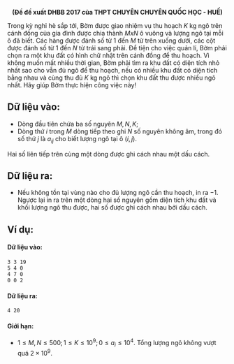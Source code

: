 **<center>(Đề đề xuất DHBB 2017 của THPT CHUYÊN CHUYÊN QUỐC HỌC - HUẾ)</center>**

Trong kỳ nghỉ hè sắp tới, Bờm được giao nhiệm vụ thu hoạch $K$ kg ngô trên cánh đồng của gia đình được chia thành $MxN$ ô vuông và lượng ngô tại mỗi ô đã biết. Các hàng được đánh số từ $1$ đến $M$ từ trên xuống dưới, các cột được đánh số từ $1$ đến $N$ từ trái sang phải. Để tiện cho việc quản lí, Bờm phải chọn ra một khu đất có hình chữ nhật trên cánh đồng để thu hoạch. Vì không muốn mất nhiều thời gian, Bờm phải tìm ra khu đất có diện tích nhỏ nhất sao cho vẫn đủ ngô để thu hoạch, nếu có nhiều khu đất có diện tích bằng nhau và cùng thu đủ $K$ kg ngô thì chọn khu đất thu được nhiều ngô nhất. Hãy giúp Bờm thực hiện công việc này!

## Dữ liệu vào:
- Dòng đầu tiên chứa ba số nguyên $M, N, K$;
- Dòng thứ $i$ trong $M$ dòng tiếp theo ghi $N$ số nguyên không âm, trong đó số thứ $j$ là $a_{ij}$ cho biết lượng ngô tại ô $(i, j)$.

Hai số liên tiếp trên cùng một dòng được ghi cách nhau một dấu cách.

## Dữ liệu ra:
- Nếu không tồn tại vùng nào cho đủ lượng ngô cần thu hoạch, in ra $-1$. Ngược lại in ra trên một dòng hai số nguyên gồm diện tích khu đất và khối lượng ngô thu được, hai số được ghi cách nhau bởi dấu cách.

## Ví dụ:
#### Dữ liệu vào:
```
3 3 19
5 4 0
4 7 0
0 0 2
```

#### Dữ liệu ra:
```
4 20
```

#### Giới hạn:
- $1 ≤ M, N ≤ 500; 1 ≤ K ≤ 10^9; 0 ≤ a_i ≤ 10^4$. Tổng lượng ngô không vượt quá $2\times 10^9$.